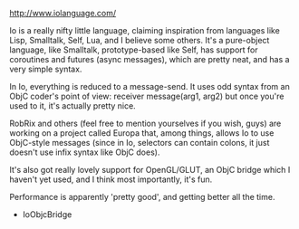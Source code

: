 http://www.iolanguage.com/

Io is a really nifty little language, claiming inspiration from languages like Lisp, Smalltalk, Self, Lua, and I believe some others. It's a pure-object language, like Smalltalk, prototype-based like Self, has support for coroutines and futures (async messages), which are pretty neat, and has a very simple syntax.

In Io, everything is reduced to a message-send. It uses odd syntax from an ObjC coder's point of view:     receiver message(arg1, arg2) but once you're used to it, it's actually pretty nice.

RobRix and others (feel free to mention yourselves if you wish, guys) are working on a project called Europa that, among things, allows Io to use ObjC-style messages (since in Io, selectors can contain colons, it just doesn't use infix syntax like ObjC does).

It's also got really lovely support for OpenGL/GLUT, an ObjC bridge which I haven't yet used, and I think most importantly, it's fun.

Performance is apparently 'pretty good', and getting better all the time.

* IoObjcBridge
